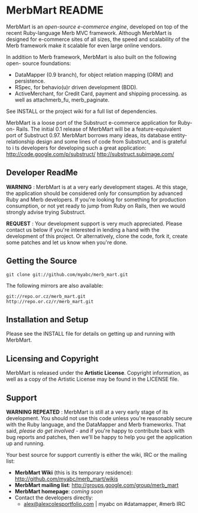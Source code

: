 MerbMart README
===============

MerbMart is an *open-source e-commerce engine*, developed on top of the recent
Ruby-language Merb MVC framework. Although MerbMart is designed for e-commerce
sites of all sizes, the speed and scalability of the Merb framework make it
scalable for even large online vendors.

In addition to Merb framework, MerbMart is also built on the following open-
source foundations:

 * DataMapper (0.9 branch), for object relation mapping (ORM) and persistence.
 * RSpec, for behavio(u)r driven development (BDD).
 * ActiveMerchant, for Credit Card, payment and shipping processing.
   as well as attachmerb\_fu, merb\_paginate.

See INSTALL or the project wiki for a full list of dependencies.

MerbMart is a loose port of the Substruct e-commerce application for Ruby-on-
Rails. The initial 0.1 release of MerbMart will be a feature-equivalent port
of Substruct 0.97. MerbMart borrows many ideas, its database entity-
relationship design and some lines of code from Substruct, and is grateful to i
ts developers for developing such a great application:
  http://code.google.com/p/substruct/
  http://substruct.subimage.com/

Developer ReadMe
----------------

**WARNING** : MerbMart is at a very early development stages. At this stage, 
the application should be considered only for consumption by advanced Ruby and
Merb developers. If you're looking for something for production consumption,
or not yet ready to jump from Ruby on Rails, then we would strongly advise 
trying Substruct.

**REQUEST** : Your development support is very much appreciated. Please 
contact us below if you're interested in lending a hand with the development 
of this project. Or alternatively, clone the code, fork it, create some
patches and let us know when you're done.

Getting the Source
------------------

    git clone git://github.com/myabc/merb_mart.git

The following mirrors are also available:

    git://repo.or.cz/merb_mart.git
    http://repo.or.cz/r/merb_mart.git

Installation and Setup
----------------------

Please see the INSTALL file for details on getting up and running with 
MerbMart.

Licensing and Copyright
-----------------------

MerbMart is released under the **Artistic License**. Copyright information,
as well as a copy of the Artistic License may be found in the LICENSE file.

Support
-------

**WARNING REPEATED** : MerbMart is still at a very early stage of its 
development. You should not use this code unless you're reasonably secure with 
the Ruby language, and the DataMapper and Merb frameworks. That said, _please 
do get involved_ - and if you're happy to contribute back with bug reports and 
patches, then we'll be happy to help you get the application up and running.

Your best source for support currently is either the wiki, IRC or the mailing
list:

 * **MerbMart Wiki** (this is its temporary residence):
    http://github.com/myabc/merb_mart/wikis
 * **MerbMart mailing list**:
    <http://groups.google.com/group/merb_mart>
 * **MerbMart homepage**: _coming soon_
 * Contact the developers directly:
    - <alex@alexcolesportfolio.com> | myabc on #datamapper, #merb IRC
  
